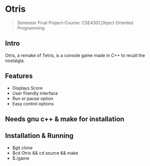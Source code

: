 # Otris
> Semester Final Project-Course: CSE4301,Object Oriented Programming

## Intro
Otris, a remake of Tetris, is a console game made in C++ to recall the nostalgia.

## Features
* Displays Score
* User friendly interface
* Run or pause option
* Easy control options

## Needs gnu c++ & make for installation

## Installation & Running
* $git clone 
* $cd Otris && cd source && make
* $./game
